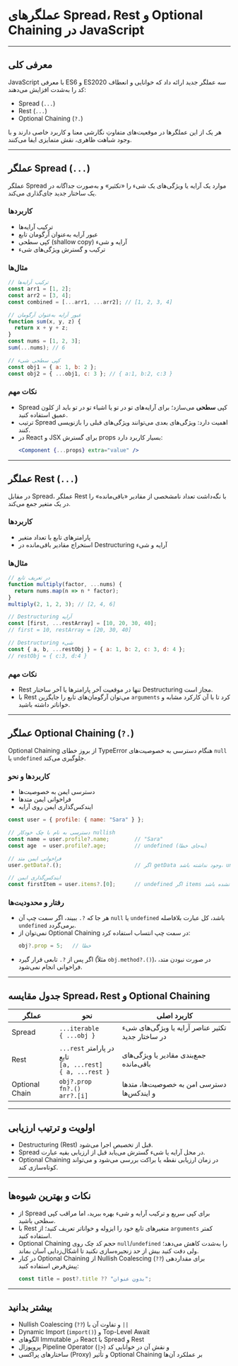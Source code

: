 # عملگرهای Spread، Rest و Optional Chaining در JavaScript

---

## معرفی کلی

JavaScript با معرفی ES6 و ES2020 سه عملگر جدید ارائه داد که خوانایی و انعطاف کد را به‌شدت افزایش می‌دهند:  
- Spread (`...`)  
- Rest (`...`)  
- Optional Chaining (`?.`)  

هر یک از این عملگرها در موقعیت‌های متفاوتِ نگارشی معنا و کاربرد خاصی دارند و با وجود شباهت ظاهری، نقش متمایزی ایفا می‌کنند.

---

## عملگر Spread (`...`)

عملگر Spread موارد یک آرایه یا ویژگی‌های یک شیء را «تکثیر» و به‌صورت جداگانه در یک ساختار جدید جای‌گذاری می‌کند.

### کاربردها

- ترکیب آرایه‌ها  
- عبور آرایه به‌عنوان آرگومان تابع  
- کپی سطحی (shallow copy) آرایه و شیء  
- ترکیب و گسترش ویژگی‌های شیء  

### مثال‌ها

```js
// ترکیب آرایه‌ها
const arr1 = [1, 2];
const arr2 = [3, 4];
const combined = [...arr1, ...arr2]; // [1, 2, 3, 4]

// عبور آرایه به‌عنوان آرگومان
function sum(x, y, z) {
  return x + y + z;
}
const nums = [1, 2, 3];
sum(...nums); // 6

// کپی سطحی شیء
const obj1 = { a: 1, b: 2 };
const obj2 = { ...obj1, c: 3 }; // { a:1, b:2, c:3 }
```

### نکات مهم

- Spread کپی **سطحی** می‌سازد؛ برای آرایه‌های تو در تو یا اشیاء تو در تو باید از کلون عمیق استفاده کنید.  
- ترتیب Spread اهمیت دارد: ویژگی‌های بعدی می‌توانند ویژگی‌های قبلی را بازنویسی کنند.  
- در React و JSX برای گسترش props بسیار کاربرد دارد:  
  ```jsx
  <Component {...props} extra="value" />
  ```

---

## عملگر Rest (`...`)

در مقابل Spread، عملگر Rest با نگه‌داشت تعداد نامشخصی از مقادیر «باقی‌مانده» را در یک متغیر جمع می‌کند.

### کاربردها

- پارامترهای تابع با تعداد متغیر  
- استخراج مقادیر باقی‌مانده در Destructuring آرایه و شیء  

### مثال‌ها

```js
// در تعریف تابع
function multiply(factor, ...nums) {
  return nums.map(n => n * factor);
}
multiply(2, 1, 2, 3); // [2, 4, 6]

// Destructuring آرایه
const [first, ...restArray] = [10, 20, 30, 40];
// first = 10, restArray = [20, 30, 40]

// Destructuring شیء
const { a, b, ...restObj } = { a: 1, b: 2, c: 3, d: 4 };
// restObj = { c:3, d:4 }
```

### نکات مهم

- Rest تنها در موقعیت آخر پارامترها یا آخر ساختار Destructuring مجاز است.  
- با Rest می‌توان آرگومان‌های تابع را جایگزین `arguments` کرد تا با آن کارکرد مشابه و خواناتر داشته باشید.  

---

## عملگر Optional Chaining (`?.`)

Optional Chaining از بروز خطای TypeError هنگام دسترسی به خصوصیت‌های `null` یا `undefined` جلوگیری می‌کند.

### کاربردها و نحو

- دسترسی ایمن به خصوصیت‌ها  
- فراخوانی ایمن متدها  
- ایندکس‌گذاری ایمن روی آرایه  

```js
const user = { profile: { name: "Sara" } };

// دسترسی به نام با چک خودکار nullish
const name = user.profile?.name;        // "Sara"
const age  = user.profile?.age;         // undefined (به‌جای خطا)

// فراخوانی ایمن متد
user.getData?.();                       // اگر getData وجود نداشته باشد، undefined

// ایندکس‌گذاری ایمن
const firstItem = user.items?.[0];      // undefined اگر items تعریف نشده باشد
```

### رفتار و محدودیت‌ها

- هر جا که `?.` ببیند، اگر سمت چپ آن `null` یا `undefined` باشد، کل عبارت بلافاصله `undefined` برمی‌گردد.  
- نمی‌توان از Optional Chaining در سمت چپ انتساب استفاده کرد:  
  ```js
  obj?.prop = 5;   // خطا
  ```
- اگر پس از `?.` تابعی قرار گیرد (مثلاً `obj.method?.()`)، در صورت نبودن متد، فراخوانی انجام نمی‌شود.

---

## جدول مقایسه Spread، Rest و Optional Chaining

| عملگر          | نحو                         | کاربرد اصلی                                       |
|---------------|-----------------------------|---------------------------------------------------|
| Spread        | `...iterable`<br>`{ ...obj }` | تکثیر عناصر آرایه یا ویژگی‌های شیء در ساختار جدید |
| Rest          | `...rest` در پارامتر تابع<br>`[a, ...rest]`<br>`{ a, ...rest }` | جمع‌بندی مقادیر یا ویژگی‌های باقی‌مانده           |
| Optional Chain| `obj?.prop`<br>`fn?.()`<br>`arr?.[i]` | دسترسی امن به خصوصیت‌ها، متدها و ایندکس‌ها        |

---

## اولویت و ترتیب ارزیابی

- Destructuring (Rest) قبل از تخصیص اجرا می‌شود.  
- Spread در محل آرایه یا شیء گسترش می‌یابد قبل از ارزیابی بقیه عبارت.  
- Optional Chaining در زمان ارزیابی نقطه یا براکت بررسی می‌شود و می‌تواند کوتاه‌سازی کند.

---

## نکات و بهترین شیوه‌ها

- از Spread برای کپی سریع و ترکیب آرایه و شیء بهره ببرید، اما مراقب کپی سطحی باشید.  
- با Rest متغیرهای تابع خود را ایزوله و خواناتر تعریف کنید؛ از `arguments` کمتر استفاده کنید.  
- Optional Chaining حجم کد چک روی `null`/`undefined` را به‌شدت کاهش می‌دهد؛ ولی دقت کنید بیش از حد زنجیره‌سازی نکنید تا اشکال‌زدایی آسان بماند.  
- در کنار Optional Chaining از Nullish Coalescing (`??`) برای مقداردهی پیش‌فرض استفاده کنید:  
  ```js
  const title = post?.title ?? "بدون عنوان";
  ```

---

## بیشتر بدانید

- Nullish Coalescing (`??`) و تفاوت آن با `||`  
- Dynamic Import (`import()`) و Top-Level Await  
- الگوهای Immutable در React با Spread و Rest  
- پروپوزال Pipeline Operator (`|>`) و نقش آن در خوانایی کد  
- ساختارهای پراکسی (Proxy) و تأثیر Optional Chaining بر عملکرد آن‌ها

